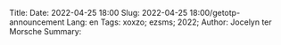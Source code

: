 Title: 
Date: 2022-04-25 18:00
Slug: 2022-04-25 18:00/getotp-announcement
Lang: en
Tags: xoxzo; ezsms; 2022;
Author: Jocelyn ter Morsche
Summary: 

